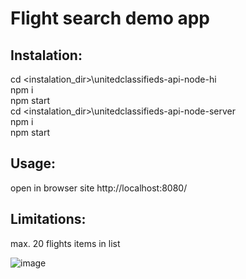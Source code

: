 # Flight search demo app

## Instalation:

cd <instalation_dir>\unitedclassifieds-api-node-hi\
npm i\
npm start\
cd <instalation_dir>\unitedclassifieds-api-node-server\
npm i\
npm start

## Usage:

open in browser site
http://localhost:8080/

## Limitations:
max. 20 flights items in list

![image](https://user-images.githubusercontent.com/57637978/233857632-2e5c8508-3420-42e4-925b-68d0ec13f696.png)